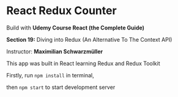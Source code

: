 # React Redux Counter

Build with **Udemy Course React (the Complete Guide)** 

**Section 19:** Diving into Redux (An Alternative To The Context API)

Instructor: **Maximilian Schwarzmüller**

This app was built in React learning Redux and Redux Toolkit

Firstly, run `npm install` in terminal,

then `npm start` to start development server
